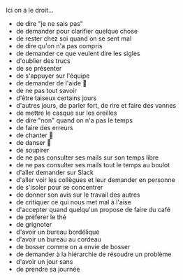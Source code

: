 Ici on a le droit...

- de dire "je ne sais pas"
- de demander pour clarifier quelque chose
- de rester chez soi quand on se sent mal
- de dire qu'on n'a pas compris
- de demander ce que veulent dire les sigles
- d'oublier des trucs
- de se présenter
- de s'appuyer sur l'équipe
- de demander de l'aide  :raising_hand:
- de ne pas tout savoir
- d'être taiseux certains jours
- d'autres jours, de parler fort, de rire et faire des vannes
- de mettre le casque sur les oreilles
- de dire "non" quand on n'a pas le temps
- de faire des erreurs
- de chanter :dancer:
- de danser :dancer:
- de soupirer
- de ne pas consulter ses mails sur son temps libre
- de ne pas consulter ses mails tout le temps au boulot
- d'aller demander sur Slack
- d'aller voir les collègues et leur demander en personne
- de s'isoler pour se concentrer
- de donner son avis sur le travail des autres
- de critiquer ce qui nous met mal à l'aise
- d'accepter quand quelqu'un propose de faire du café
- de préferer le thé
- de grignoter
- d'avoir un bureau bordélique
- d'avoir un bureau au cordeau
- de bosser comme on a envie de bosser
- de demander à la hiérarchie de résoudre un problème
- d'avoir un jour sans
- de prendre sa journée
